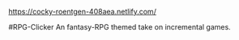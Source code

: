 https://cocky-roentgen-408aea.netlify.com/

#RPG-Clicker
An fantasy-RPG themed take on incremental games.
